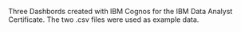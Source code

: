 Three Dashbords created with IBM Cognos for the IBM Data Analyst Certificate. The two .csv files were used as example data.
